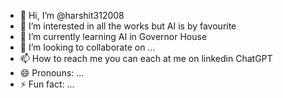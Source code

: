 - 👋 Hi, I’m @harshit312008
- 👀 I’m interested in all the works but AI is by favourite
- 🌱 I’m currently learning AI in Governor House
- 💞️ I’m looking to collaborate on ...
- 📫 How to reach me you can each at me on linkedin ChatGPT
- 😄 Pronouns: ...
- ⚡ Fun fact: ...

<!---
harshit312008/harshit312008 is a ✨ special ✨ repository because its `README.md` (this file) appears on your GitHub profile.
You can click the Preview link to take a look at your changes.
--->

